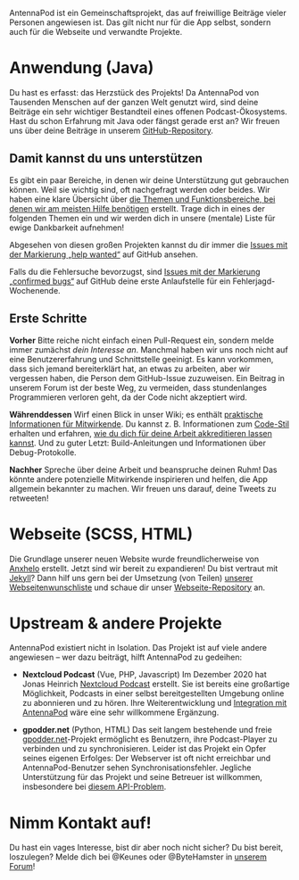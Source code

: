 AntennaPod ist ein Gemeinschaftsprojekt, das auf freiwillige Beiträge vieler Personen angewiesen ist. Das gilt nicht nur für die App selbst, sondern auch für die Webseite und verwandte Projekte.

# Anwendung (Java)

Du hast es erfasst: das Herzstück des Projekts! Da AntennaPod von Tausenden Menschen auf der ganzen Welt genutzt wird, sind deine Beiträge ein sehr wichtiger Bestandteil eines offenen Podcast-Ökosystems. Hast du schon Erfahrung mit Java oder fängst gerade erst an? Wir freuen uns über deine Beiträge in unserem [GitHub-Repository](https://github.com/AntennaPod/AntennaPod).

## Damit kannst du uns unterstützen

Es gibt ein paar Bereiche, in denen wir deine Unterstützung gut gebrauchen können. Weil sie wichtig sind, oft nachgefragt werden oder beides. Wir haben eine klare Übersicht über [die Themen und Funktionsbereiche, bei denen wir am meisten Hilfe benötigen](https://github.com/AntennaPod/AntennaPod/projects/2) erstellt. Trage dich in eines der folgenden Themen ein und wir werden dich in unsere (mentale) Liste für ewige Dankbarkeit aufnehmen!

Abgesehen von diesen großen Projekten kannst du dir immer die [Issues mit der Markierung „help wanted“](https://github.com/AntennaPod/AntennaPod/labels/help%20wanted) auf GitHub ansehen.

Falls du die Fehlersuche bevorzugst, sind [Issues mit der Markierung „confirmed bugs“](https://github.com/AntennaPod/AntennaPod/labels/Type%3A%20Confirmed%20bug) auf GitHub deine erste Anlaufstelle für ein Fehlerjagd-Wochenende.

## Erste Schritte

**Vorher** Bitte reiche nicht einfach einen Pull-Request ein, sondern melde immer zumächst *dein Interesse an*. Manchmal haben wir uns noch nicht auf eine Benutzererfahrung und Schnittstelle geeinigt. Es kann vorkommen, dass sich jemand bereiterklärt hat, an etwas zu arbeiten, aber wir vergessen haben, die Person dem GitHub-Issue zuzuweisen. Ein Beitrag in unserem Forum ist der beste Weg, zu vermeiden, dass stundenlanges Programmieren verloren geht, da der Code nicht akzeptiert wird.

**Währenddessen** Wirf einen Blick in unser Wiki; es enthält [praktische Informationen für Mitwirkende](https://github.com/AntennaPod/AntennaPod/wiki). Du kannst z. B. Informationen zum [Code-Stil](https://github.com/AntennaPod/AntennaPod/wiki/Code-style) erhalten und erfahren, [wie du dich für deine Arbeit akkreditieren lassen kannst](https://github.com/AntennaPod/AntennaPod/wiki/Getting-accredited-on-the-Contributors-page). Und zu guter Letzt: Build-Anleitungen und Informationen über Debug-Protokolle.

**Nachher** Spreche über deine Arbeit und beanspruche deinen Ruhm! Das könnte andere potenzielle Mitwirkende inspirieren und helfen, die App allgemein bekannter zu machen. Wir freuen uns darauf, deine Tweets zu retweeten!

# Webseite (SCSS, HTML)

Die Grundlage unserer neuen Website wurde freundlicherweise von [Anxhelo](https://lushka.al) erstellt. Jetzt sind wir bereit zu expandieren! Du bist vertraut mit [Jekyll](https://jekyllrb.com/)? Dann hilf uns gern bei der Umsetzung (von Teilen) [unserer Webseitenwunschliste](https://forum.antennapod.org/t/sitemap-for-the-new-website/240) und schaue dir unser [Webseite-Repository](https://github.com/AntennaPod/antennapod.github.io) an.

# Upstream & andere Projekte

AntennaPod existiert nicht in Isolation. Das Projekt ist auf viele andere angewiesen – wer dazu beiträgt, hilft AntennaPod zu gedeihen:

* **Nextcloud Podcast** (Vue, PHP, Javascript) Im Dezember 2020 hat Jonas Heinrich [Nextcloud Podcast](https://apps.nextcloud.com/apps/podcast) erstellt. Sie ist bereits eine großartige Möglichkeit, Podcasts in einer selbst bereitgestellten Umgebung online zu abonnieren und zu hören. Ihre Weiterentwicklung und [Integration mit AntennaPod](https://git.project-insanity.org/onny/nextcloud-app-podcast/-/issues/103) wäre eine sehr willkommene Ergänzung.

* **gpodder.net** (Python, HTML) Das seit langem bestehende und freie [gpodder.net](https://gpodder.net/)-Projekt ermöglicht es Benutzern, ihre Podcast-Player zu verbinden und zu synchronisieren. Leider ist das Projekt ein Opfer seines eigenen Erfolges: Der Webserver ist oft nicht erreichbar und AntennaPod-Benutzer sehen Synchronisationsfehler. Jegliche Unterstützung für das Projekt und seine Betreuer ist willkommen, insbesondere bei [diesem API-Problem](https://github.com/gpodder/mygpo/issues/128).

# Nimm Kontakt auf!

Du hast ein vages Interesse, bist dir aber noch nicht sicher? Du bist bereit, loszulegen? Melde dich bei @Keunes oder @ByteHamster in [unserem Forum](https://forum.antennapod.org)!
